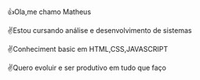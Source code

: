 👍Ola,me chamo Matheus

✌️Estou cursando análise e desenvolvimento de sistemas

✌️Conheciment basic em HTML,CSS,JAVASCRIPT

✌️Quero evoluir e  ser produtivo em tudo que faço


<!---
Godoyzin/Godoyzin is a ✨ special ✨ repository because its `README.md` (this file) appears on your GitHub profile.
You can click the Preview link to take a look at your changes.
--->

